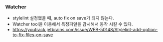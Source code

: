 ### Watcher
- stylelint 설정했을 때, auto fix on save가 되지 않는다.
- Watcher tool을 이용해서 특정파일을 감시해서 동작 시킬 수 있다.
- https://youtrack.jetbrains.com/issue/WEB-50148/Stylelint-add-option-to-fix-files-on-save